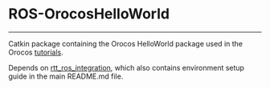 # ROS-OrocosHelloWorld
---

Catkin package containing the Orocos HelloWorld package used in the Orocos [tutorials](https://docs.orocos.org/rtt/orocos-task-context.html).

Depends on [rtt_ros_integration](https://github.com/orocos/rtt_ros_integration), which also contains environment setup guide in the main README.md file.